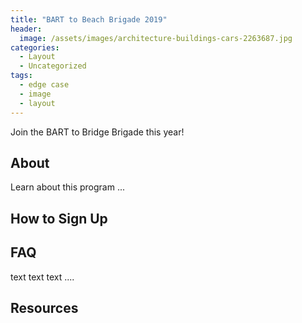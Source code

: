 ```yaml
---
title: "BART to Beach Brigade 2019"
header:
  image: /assets/images/architecture-buildings-cars-2263687.jpg
categories:
  - Layout
  - Uncategorized
tags:
  - edge case
  - image
  - layout
---
```


Join the BART to Bridge Brigade this year!

## About

Learn about this program ...

## How to Sign Up

## FAQ

text text text ....

## Resources
